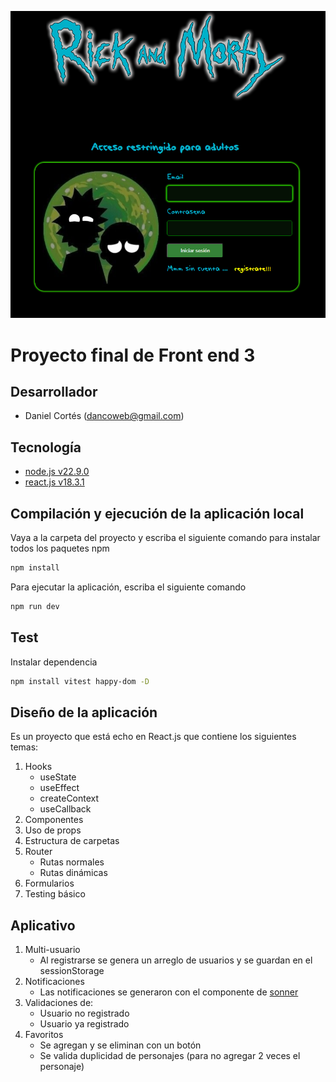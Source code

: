![alt Homepage](./src/assets/img/home-readme.png)

# Proyecto final de Front end 3

## Desarrollador

- Daniel Cortés (dancoweb@gmail.com)

## Tecnología

- [node.js v22.9.0](https://nodejs.org/en/download/prebuilt-installer/current)
- [react.js v18.3.1](https://react.dev/learn/installation)

## Compilación y ejecución de la aplicación local

Vaya a la carpeta del proyecto y escriba el siguiente comando para instalar todos los paquetes npm

```bash
npm install
```

Para ejecutar la aplicación, escriba el siguiente comando

```bash
npm run dev
```

## Test

Instalar dependencia

```bash
npm install vitest happy-dom -D
```

## Diseño de la aplicación

Es un proyecto que está echo en React.js que contiene los siguientes temas:

1. Hooks
   - useState
   - useEffect
   - createContext
   - useCallback
2. Componentes
3. Uso de props
4. Estructura de carpetas
5. Router
   - Rutas normales
   - Rutas dinámicas
6. Formularios
7. Testing básico

## Aplicativo

1. Multi-usuario
   - Al registrarse se genera un arreglo de usuarios y se guardan en el sessionStorage
2. Notificaciones
   - Las notificaciones se generaron con el componente de [sonner](https://sonner.emilkowal.ski/)
3. Validaciones de:
   - Usuario no registrado
   - Usuario ya registrado
4. Favoritos
   - Se agregan y se eliminan con un botón
   - Se valida duplicidad de personajes (para no agregar 2 veces el personaje)

